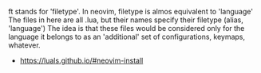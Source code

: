ft stands for 'filetype'. In neovim, filetype is almos equivalent to 'language'
The files in here are all .lua, but their names specify their filetype (alias, 'language')
The idea is that these files would be considered only for the language it belongs to as an 'additional' set of configurations, keymaps, whatever.


- https://luals.github.io/#neovim-install
